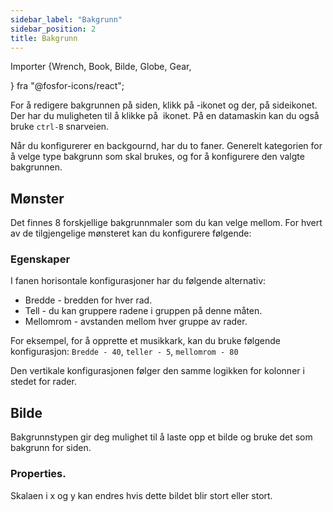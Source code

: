 ```yaml
---
sidebar_label: "Bakgrunn"
sidebar_position: 2
title: Bakgrunn
---
```


Importer {Wrench, Book, Bilde, Globe, Gear,

} fra "@fosfor-icons/react";

For å redigere bakgrunnen på siden, klikk på <Wrench/> -ikonet og der, på <Book/> sideikonet. Der har du muligheten til å klikke på <Image/> ikonet. På en datamaskin kan du også bruke `ctrl-B` snarveien.

Når du konfigurerer en backgournd, har du to faner. Generelt kategorien <Globe/> for å velge type bakgrunn som skal brukes, og <Gear/> for å konfigurere den valgte bakgrunnen.

## <Globe/> Mønster

Det finnes 8 forskjellige bakgrunnmaler som du kan velge mellom. For hvert av de tilgjengelige mønsteret kan du konfigurere følgende:


### <Gear/> Egenskaper

I fanen horisontale konfigurasjoner har du følgende alternativ:

- Bredde - bredden for hver rad.
- Tell - du kan gruppere radene i gruppen på denne måten.
- Mellomrom - avstanden mellom hver gruppe av rader.

For eksempel, for å opprette et musikkark, kan du bruke følgende konfigurasjon: `Bredde - 40`, `teller - 5`, `mellomrom - 80`

Den vertikale konfigurasjonen følger den samme logikken for kolonner i stedet for rader.

## <Globe/> Bilde

Bakgrunnstypen gir deg mulighet til å laste opp et bilde og bruke det som bakgrunn for siden.

### <Gear/> Properties.

Skalaen i x og y kan endres hvis dette bildet blir stort eller stort.
